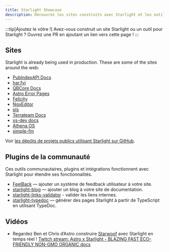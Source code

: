 ```yaml
---
title: Starlight Showcase
description: Découvrez les sites construits avec Starlight et les outils communautaires qui étendent Starlight !
---
```


:::tip[Ajoutez le vôtre !]
Avez-vous construit un site Starlight ou un outil pour Starlight ?
Ouvrez une PR en ajoutant un lien vers cette page !
:::

## Sites

Starlight is already being used in production. These are some of the sites around the web:

- [PubIndexAPI Docs](https://docs.pubindexapi.com/)
- [har.fyi](https://har.fyi/)
- [QBCore Docs](https://brycerussell.github.io/qbcore-docs/)
- [Astro Error Pages](https://astro-error-page-documentation.vercel.app/)
- [Felicity](https://felicity.pages.dev/)
- [NgxEditor](https://sibiraj-s.github.io/ngx-editor/)
- [pls](https://dhruvkb.github.io/pls)
- [Terrateam Docs](https://terrateam.io/docs)
- [xs-dev docs](https://xs-dev.js.org)
- [Athena OS](https://www.athenaos.org)
- [simple-fm](https://simple.arciniega.one)

Voir [les dépôts de projets publics utilisant Starlight sur GitHub](https://github.com/withastro/starlight/network/dependents).

## Plugins de la communauté

Ces outils communautaires, plugins et intégrations fonctionnent avec Starlight pour étendre ses fonctionnalités.


- [FeelBack](https://www.feelback.dev/blog/new-astro-starlight-integration/) — ajouter un système de feedback utilisateur à votre site.
- [starlight-blog](https://github.com/HiDeoo/starlight-blog) — ajouter un blog à votre site de documentation.
- [starlight-links-validator](https://github.com/HiDeoo/starlight-links-validator) - valider les liens internes.
- [starlight-typedoc](https://github.com/HiDeoo/starlight-typedoc) — générer des pages Starlight à partir de TypeScript en utilisant TypeDoc.

## Vidéos

- Regardez Ben et Chris d’Astro construire [Starwoof](https://starwoof.vercel.app/) avec Starlight en temps réel ! [Twitch stream: Astro x Starlight - BLAZING FAST ECO-FRIENDLY NON-GMO ORGANIC docs](https://www.twitch.tv/videos/1841159960)
